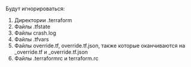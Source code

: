 Будут игнорироваться:
1. Директории .terraform
2. Файлы .tfstate
3. Файлы crash.log
4. Файлы .tfvars
5. Файлы override.tf, override.tf.json, также которые оканчиваются на _override.tf и _override.tf.json
6. Файлы .terraformrc и terraform.rc